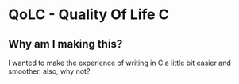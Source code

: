 # QoLC - Quality Of Life C

## Why am I making this?
I wanted to make the experience of writing in C a little bit easier and smoother. also, why not?
